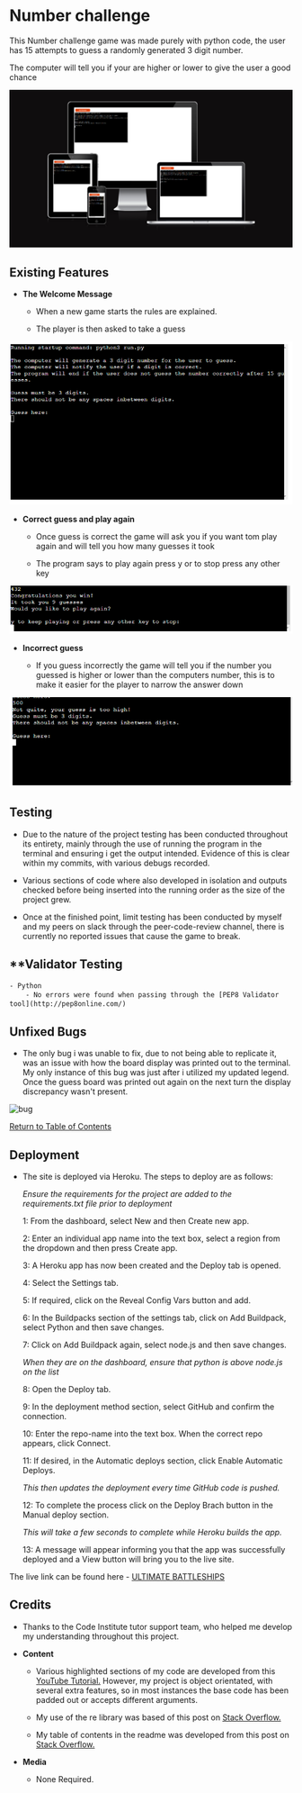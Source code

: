 # Number challenge

This Number challenge game was made purely with python code, the user has 15 attempts to guess a randomly generated 3 digit number.

The computer will tell you if your are higher or lower to give the user a good chance

![readme hero image](/assets/images/image.png)


## Existing Features 

- **The Welcome Message**

    * When a new game starts the rules are explained.

    * The player is then asked to take a guess

![The Welcome Message](/assets/images/project3guess.png)

- **Correct guess and play again**

    * Once guess is correct the game will ask you if you want tom play again and will tell you how many guesses it took

    * The program says to play again press y or to stop press any other key


![Correct guess](/assets/images/correctguess.png)

- **Incorrect guess**

    * If you guess incorrectly the game will tell you if the number you guessed is higher or lower than the computers number, this is to make it easier 
    for the player to narrow the answer down


![Incorrect guess](/assets/images/incorrectguess.png)


## Testing 

-  Due to the nature of the project testing has been conducted throughout its entirety, mainly through the use of running the program in the terminal and ensuring i get the output intended. Evidence of this is clear within my commits, with various debugs recorded. 

-  Various sections of code where also developed in isolation and outputs checked before being inserted into the running order as the size of the project grew.  

-  Once at the finished point, limit testing has been conducted by myself and my peers on slack through the peer-code-review channel, there is currently no reported issues that cause the game to break.

## **Validator Testing

    - Python
        - No errors were found when passing through the [PEP8 Validator tool](http://pep8online.com/)


## Unfixed Bugs 

-  The only bug i was unable to fix, due to not being able to replicate it, was an issue with how the board display was printed out to the terminal. My only instance of this bug was just after i utilized my updated legend. Once the guess board was printed out again on the next turn the display discrepancy wasn't present.

![bug](/assets/images/glitch.png)

[Return to Table of Contents](#contents)

## Deployment 

- The site is deployed via Heroku. The steps to deploy are as follows:

    *Ensure the requirements for the project are added to the requirements.txt file prior to deployment*

    1: From the dashboard, select New and then Create new app.
    
    2: Enter an individual app name into the text box, select a region from the dropdown and then press Create app.
    
    3: A Heroku app has now been created and the Deploy tab is opened.
    
    4: Select the Settings tab.
    
    5: If required, click on the Reveal Config Vars button and add.
    
    6: In the Buildpacks section of the settings tab, click on Add Buildpack, select Python and then save changes.
    
    7: Click on Add Buildpack again, select node.js and then save changes.

    *When they are on the dashboard, ensure that python is above node.js on the list*
    
    8: Open the Deploy tab.
    
    9: In the deployment method section, select GitHub and confirm the connection.
    
    10: Enter the repo-name into the text box. When the correct repo appears, click Connect.
    
    11: If desired, in the Automatic deploys section, click Enable Automatic Deploys.

    *This then updates the deployment every time GitHub code is pushed.*
    
    12: To complete the process click on the Deploy Brach button in the Manual deploy section. 
        
    *This will take a few seconds to complete while Heroku builds the app.*
    
    13: A message will appear informing you that the app was successfully deployed and a View button will bring you to the live site.

The live link can be found here - [ULTIMATE BATTLESHIPS](https://ultimate-battleships-lewiscm.herokuapp.com/)

## Credits 

* Thanks to the Code Institute tutor support team, who helped me develop my understanding throughout this project.  

- **Content** 

    * Various highlighted sections of my code are developed from this [YouTube Tutorial.](https://www.youtube.com/watch?v=tF1WRCrd_HQ&t=223s&ab_channel=KnowledgeMavens) However, my project is object orientated, with several extra features, so in most instances the base code has been padded out or accepts different arguments.

    * My use of the re library was based of this post on [Stack Overflow.](https://stackoverflow.com/questions/57062794/how-to-check-if-a-string-has-any-special-characters/57062899)

    * My table of contents in the readme was developed from this post on [Stack Overflow.](https://stackoverflow.com/questions/11948245/markdown-to-create-pages-and-table-of-contents)  

- **Media**

    * None Required.


